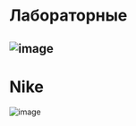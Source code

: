 # Лабораторные
![image](https://github.com/user-attachments/assets/774286d4-667c-481e-8489-c8c997b6ccab)
---
# Nike
![image](https://github.com/user-attachments/assets/59aae6c0-fb70-46fe-ab55-b1bcd208c355)
